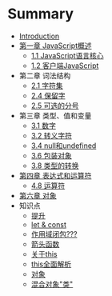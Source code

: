 # Summary

* [Introduction](README.md)
* [第一章 JavaScript概述](charpter1/README.md)
    * [1.1 JavaScript语言核心](charpter1/section1.md)
    * [1.2 客户端JavaScript](charpter1/section2.md)
* 第二章 词法结构
    * [2.1 字符集](charpter2/section1.md)
    * [2.4 保留字](charpter2/section4.md)
    * [2.5 可选的分号](charpter2/section5.md)
* 第三章 类型、值和变量
    * [3.1 数字](charpter3/section1.md)
    * [3.2 转义字符](charpter3/section2.md)
    * [3.4 null和undefined](charpter3/section4.md)
    * [3.6 包装对象](charpter3/section6.md)
    * [3.8 类型的转换](charpter3/section8.md)
* [第四章 表达式和运算符](charpter4/README.md)
    * [4.8 运算符](charpter4/section8.md)
* [第六章 对象](charpter6/README.md)
* 知识点
    * [提升](charpter0/up.md)
    * [let & const](charpter0/let&const.md)
    * [作用域闭包???](charpter0/closure.md )
    * [箭头函数](charpter0/arrow_function.md )
    * [关于this](charpter0/this.md )
    * [this全面解析](charpter0/this2.md )
    * [对象](charpter0/obj.md )
    * [混合对象"类"](charpter0/class.md )
    
    
